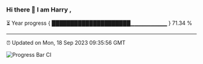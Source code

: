### Hi there 👋 I am Harry , 

⏳ Year progress { █████████████████████▁▁▁▁▁▁▁▁▁ } 71.34 %

---

⏰ Updated on Mon, 18 Sep 2023 09:35:56 GMT

![Progress Bar CI](https://github.com/duykhang68/duykhang68/workflows/Progress%20Bar%20CI/badge.svg)
